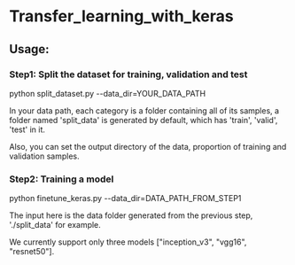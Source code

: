# Transfer_learning_with_keras

## Usage:

### Step1: Split the dataset for training, validation and test

python split_dataset.py --data_dir=YOUR_DATA_PATH

In your data path, each category is a folder containing all of its samples, a folder named 'split_data' is generated by default, which has 'train', 'valid', 'test' in it. 

Also, you can set the output directory of the data, proportion of training and validation samples.

### Step2: Training a model

python finetune_keras.py --data_dir=DATA_PATH_FROM_STEP1

The input here is the data folder generated from the previous step, './split_data' for example. 

We currently support only three models ["inception_v3", "vgg16", "resnet50"].
